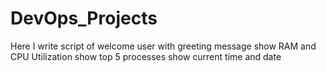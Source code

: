 # DevOps_Projects
Here I write script of welcome user with greeting message 
show RAM and CPU Utilization 
show top 5 processes 
show current time and date 
